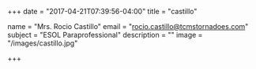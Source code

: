 +++
date = "2017-04-21T07:39:56-04:00"
title = "castillo"

name = "Mrs. Rocio Castillo"
email = "rocio.castillo@tcmstornadoes.com"
subject =  "ESOL Paraprofessional"
description =  ""
image = "/images/castillo.jpg"

+++

